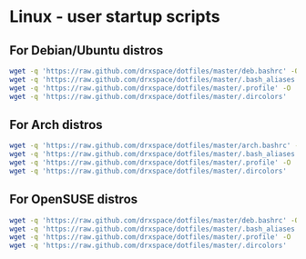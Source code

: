 Linux - user startup scripts
============================

For Debian/Ubuntu distros
-------------------------
```bash
wget -q 'https://raw.github.com/drxspace/dotfiles/master/deb.bashrc' -O .bashrc
wget -q 'https://raw.github.com/drxspace/dotfiles/master/.bash_aliases' -O .bash_aliases
wget -q 'https://raw.github.com/drxspace/dotfiles/master/.profile' -O .profile
wget -q 'https://raw.github.com/drxspace/dotfiles/master/.dircolors'

```

For Arch distros
----------------
```bash
wget -q 'https://raw.github.com/drxspace/dotfiles/master/arch.bashrc' -O .bashrc
wget -q 'https://raw.github.com/drxspace/dotfiles/master/.bash_aliases' -O .bash_aliases
wget -q 'https://raw.github.com/drxspace/dotfiles/master/.profile' -O .profile
wget -q 'https://raw.github.com/drxspace/dotfiles/master/.dircolors'

```

For OpenSUSE distros
----------------
```bash
wget -q 'https://raw.github.com/drxspace/dotfiles/master/deb.bashrc' -O .bashrc
wget -q 'https://raw.github.com/drxspace/dotfiles/master/.bash_aliases' -O .alias
wget -q 'https://raw.github.com/drxspace/dotfiles/master/.profile' -O .profile
wget -q 'https://raw.github.com/drxspace/dotfiles/master/.dircolors'

```
